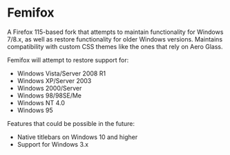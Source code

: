 # Femifox
A Firefox 115-based fork that attempts to maintain functionality for Windows 7/8.x, as well as restore functionality for older Windows versions. Maintains compatibility with custom CSS themes like the ones that rely on Aero Glass.

Femifox will attempt to restore support for:
- Windows Vista/Server 2008 R1
- Windows XP/Server 2003
- Windows 2000/Server
- Windows 98/98SE/Me
- Windows NT 4.0
- Windows 95

Features that could be possible in the future:
- Native titlebars on Windows 10 and higher
- Support for Windows 3.x
